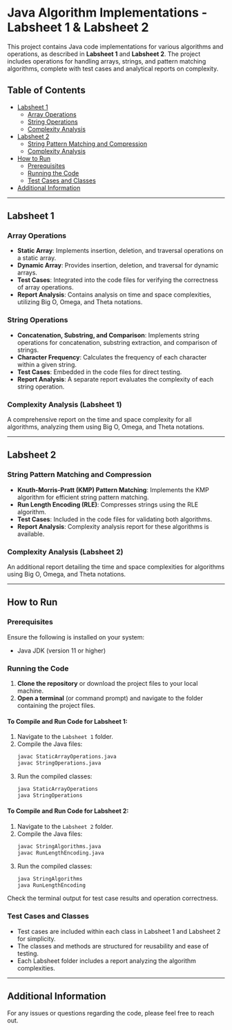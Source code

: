 # Java Algorithm Implementations - Labsheet 1 & Labsheet 2

This project contains Java code implementations for various algorithms and operations, as described in **Labsheet 1** and **Labsheet 2**. The project includes operations for handling arrays, strings, and pattern matching algorithms, complete with test cases and analytical reports on complexity.

## Table of Contents

- [Labsheet 1](#labsheet-1)
  - [Array Operations](#array-operations)
  - [String Operations](#string-operations)
  - [Complexity Analysis](#complexity-analysis-labsheet-1)
- [Labsheet 2](#labsheet-2)
  - [String Pattern Matching and Compression](#string-pattern-matching-and-compression)
  - [Complexity Analysis](#complexity-analysis-labsheet-2)
- [How to Run](#how-to-run)
  - [Prerequisites](#prerequisites)
  - [Running the Code](#running-the-code)
  - [Test Cases and Classes](#test-cases-and-classes)
- [Additional Information](#additional-information)

---

## Labsheet 1

### Array Operations

- **Static Array**: Implements insertion, deletion, and traversal operations on a static array.
- **Dynamic Array**: Provides insertion, deletion, and traversal for dynamic arrays.
- **Test Cases**: Integrated into the code files for verifying the correctness of array operations.
- **Report Analysis**: Contains analysis on time and space complexities, utilizing Big O, Omega, and Theta notations.

### String Operations

- **Concatenation, Substring, and Comparison**: Implements string operations for concatenation, substring extraction, and comparison of strings.
- **Character Frequency**: Calculates the frequency of each character within a given string.
- **Test Cases**: Embedded in the code files for direct testing.
- **Report Analysis**: A separate report evaluates the complexity of each string operation.

### Complexity Analysis (Labsheet 1)

A comprehensive report on the time and space complexity for all algorithms, analyzing them using Big O, Omega, and Theta notations.

---

## Labsheet 2

### String Pattern Matching and Compression

- **Knuth-Morris-Pratt (KMP) Pattern Matching**: Implements the KMP algorithm for efficient string pattern matching.
- **Run Length Encoding (RLE)**: Compresses strings using the RLE algorithm.
- **Test Cases**: Included in the code files for validating both algorithms.
- **Report Analysis**: Complexity analysis report for these algorithms is available.

### Complexity Analysis (Labsheet 2)

An additional report detailing the time and space complexities for algorithms using Big O, Omega, and Theta notations.

---

## How to Run

### Prerequisites

Ensure the following is installed on your system:

- Java JDK (version 11 or higher)

### Running the Code

1. **Clone the repository** or download the project files to your local machine.
2. **Open a terminal** (or command prompt) and navigate to the folder containing the project files.

#### To Compile and Run Code for Labsheet 1:

1. Navigate to the `Labsheet 1` folder.
2. Compile the Java files:
    ```bash
    javac StaticArrayOperations.java
    javac StringOperations.java
    ```
3. Run the compiled classes:
    ```bash
    java StaticArrayOperations
    java StringOperations
    ```

#### To Compile and Run Code for Labsheet 2:

1. Navigate to the `Labsheet 2` folder.
2. Compile the Java files:
    ```bash
    javac StringAlgorithms.java
    javac RunLengthEncoding.java
    ```
3. Run the compiled classes:
    ```bash
    java StringAlgorithms
    java RunLengthEncoding
    ```

Check the terminal output for test case results and operation correctness.

### Test Cases and Classes

- Test cases are included within each class in Labsheet 1 and Labsheet 2 for simplicity.
- The classes and methods are structured for reusability and ease of testing.
- Each Labsheet folder includes a report analyzing the algorithm complexities.

---

## Additional Information

For any issues or questions regarding the code, please feel free to reach out.
